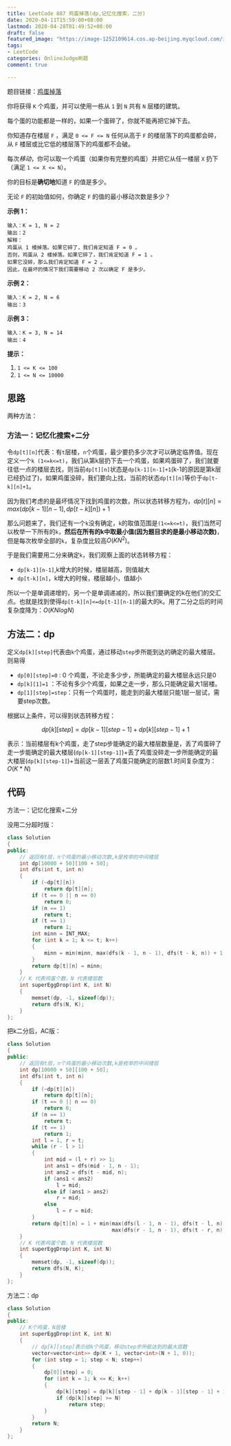 ```yaml
---
title: LeetCode 887 鸡蛋掉落(dp,记忆化搜索，二分)
date: 2020-04-11T15:59:00+08:00
lastmod: 2020-04-28T01:49:52+08:00
draft: false
featured_image: "https://image-1252109614.cos.ap-beijing.myqcloud.com/img/20210508221015.png"
tags:
- LeetCode
categories: OnlineJudge刷题
comment: true

---
```


题目链接：[鸡蛋掉落](https://leetcode-cn.com/problems/super-egg-drop/)

你将获得 `K` 个鸡蛋，并可以使用一栋从 `1` 到 `N` 共有 `N` 层楼的建筑。

每个蛋的功能都是一样的，如果一个蛋碎了，你就不能再把它掉下去。

你知道存在楼层 `F` ，满足 `0 <= F <= N` 任何从高于 `F` 的楼层落下的鸡蛋都会碎，从 `F` 楼层或比它低的楼层落下的鸡蛋都不会破。

每次*移动*，你可以取一个鸡蛋（如果你有完整的鸡蛋）并把它从任一楼层 `X` 扔下（满足 `1 <= X <= N`）。

你的目标是**确切地**知道 `F` 的值是多少。

无论 `F` 的初始值如何，你确定 `F` 的值的最小移动次数是多少？

**示例 1：**

```
输入：K = 1, N = 2
输出：2
解释：
鸡蛋从 1 楼掉落。如果它碎了，我们肯定知道 F = 0 。
否则，鸡蛋从 2 楼掉落。如果它碎了，我们肯定知道 F = 1 。
如果它没碎，那么我们肯定知道 F = 2 。
因此，在最坏的情况下我们需要移动 2 次以确定 F 是多少。
```

**示例 2：**

```
输入：K = 2, N = 6
输出：3
```

**示例 3：**

```
输入：K = 3, N = 14
输出：4
```

**提示：**

1. `1 <= K <= 100`
2. `1 <= N <= 10000`

## 思路

两种方法：

### 方法一：记忆化搜索+二分

令`dp[t][n]`代表：有`t`层楼，`n`个鸡蛋，最少要扔多少次才可以确定临界值。现在定义一个`k (1<=k<=t)`，我们从第k层扔下去一个鸡蛋，如果鸡蛋碎了，我们就要往低一点的楼层去找，则当前`dp[t][n]`状态是`dp[k-1][n-1]+1`(k-1的原因是第k层已经扔过了)，如果鸡蛋没碎，我们要向上找，当前的状态`dp[t][n]`等价于`dp[t-k][n]+1`。

因为我们考虑的是最坏情况下找到鸡蛋的次数，所以状态转移方程为，$dp[t][n]=max(dp[k-1][n-1],dp[t-k][n])+1$

那么问题来了，我们还有一个`k`没有确定，`k`的取值范围是`(1<=k<=t)`，我们当然可以枚举一下所有的`k`，**然后在所有的k中取最小值(因为题目求的是最小移动次数)**，但是每次枚举全部的`k`，复杂度比较高$O(KN^2)$。

于是我们需要用二分来确定`k`，我们观察上面的状态转移方程：

- `dp[k-1][n-1]`,k增大的时候，楼层越高，则值越大
- `dp[t-k][n]`，k增大的时候，楼层越小，值越小

所以一个是单调递增的，另一个是单调递减的，所以我们要确定的k在他们的交汇点。也就是找到使得`dp[t-k][n]<=dp[t-1][n-1]`的最大的k。用了二分之后的时间复杂度降为：$O(KNlogN)$

## 方法二：dp

定义`dp[k][step]`代表由`k`个鸡蛋，通过移动`step`步所能到达的确定的最大楼层。则易得

- `dp[0][step]=0` : 0 个鸡蛋，不论走多少步，所能确定的最大楼层永远只是0
- `dp[k][1]=1` ：不论有多少个鸡蛋，如果之走一步，那么只能确定最大1层楼。
- `dp[1][step]=step`：只有一个鸡蛋时，能走到的最大楼层只能1层一层试，需要step次数。

根据以上条件，可以得到状态转移方程：

$$dp[k][step]=dp[k-1][step-1]+dp[k][step-1]+1$$

表示：当前楼层有k个鸡蛋，走了step步能确定的最大楼层数量是，丢了鸡蛋碎了走一步能确定的最大楼层(`dp[k-1][step-1]`)+丢了鸡蛋没碎走一步所能确定的最大楼层(`dp[k][step-1]`)+当前这一层丢了鸡蛋只能确定的层数1.时间复杂度为：$O(K*N)$

## 代码

方法一：记忆化搜索+二分

没用二分超时版：

```cpp
class Solution
{
public:
    // 返回有t层，n个鸡蛋的最小移动次数,k是枚举的中间楼层
    int dp[10000 + 50][100 + 50];
    int dfs(int t, int n)
    {
        if (~dp[t][n])
            return dp[t][n];
        if (t == 0 || n == 0)
            return 0;
        if (n == 1)
            return t;
        if (t == 1)
            return 1;
        int minn = INT_MAX;
        for (int k = 1; k <= t; k++)
        {
            minn = min(minn, max(dfs(k - 1, n - 1), dfs(t - k, n)) + 1);
        }
        return dp[t][n] = minn;
    }
    // K 代表鸡蛋个数，N 代表楼层数
    int superEggDrop(int K, int N)
    {
        memset(dp, -1, sizeof(dp));
        return dfs(N, K);
    }
};
```

把k二分后，AC版：

```cpp
class Solution
{
public:
    // 返回有t层，n个鸡蛋的最小移动次数,k是枚举的中间楼层
    int dp[10000 + 50][100 + 50];
    int dfs(int t, int n)
    {
        if (~dp[t][n])
            return dp[t][n];
        if (t == 0 || n == 0)
            return 0;
        if (n == 1)
            return t;
        if (t == 1)
            return 1;
        int l = 1, r = t;
        while (r - l > 1)
        {
            int mid = (l + r) >> 1;
            int ans1 = dfs(mid - 1, n - 1);
            int ans2 = dfs(t - mid, n);
            if (ans1 < ans2)
                l = mid;
            else if (ans1 > ans2)
                r = mid;
            else
                l = r = mid;
        }
        return dp[t][n] = 1 + min(max(dfs(l - 1, n - 1), dfs(t - l, n)),
                                  max(dfs(r - 1, n - 1), dfs(t - r, n)));
    }
    // K 代表鸡蛋个数，N 代表楼层数
    int superEggDrop(int K, int N)
    {
        memset(dp, -1, sizeof(dp));
        return dfs(N, K);
    }
};
```

方法二：dp

```cpp
class Solution
{
public:
    // K个鸡蛋，N层楼
    int superEggDrop(int K, int N)
    {
        // dp[k][step]表示给k个鸡蛋，移动step步所能达到的最大层数
        vector<vector<int>> dp(K + 1, vector<int>(N + 1, 0));
        for (int step = 1; step < N; step++)
        {
            dp[0][step] = 0;
            for (int k = 1; k <= K; k++)
            {
                dp[k][step] = dp[k][step - 1] + dp[k - 1][step - 1] + 1;
                if (dp[k][step] >= N)
                    return step;
            }
        }
        return N;
    }
};
```
